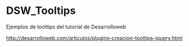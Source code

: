 DSW_Tooltips
============

Ejemplos de tooltips del tutorial de Desarrolloweb

http://desarrolloweb.com/articulos/plugins-creacion-tooltips-jquery.html